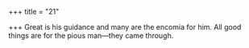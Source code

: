 +++
title = "21"

+++
Great is his guidance and many are the encomia for him.
All good things are for the pious man—they came through.